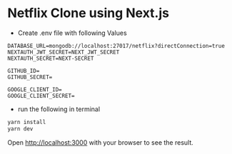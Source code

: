 # Netflix Clone using Next.js

- Create .env file with following Values

```.env
DATABASE_URL=mongodb://localhost:27017/netflix?directConnection=true
NEXTAUTH_JWT_SECRET=NEXT_JWT_SECRET
NEXTAUTH_SECRET=NEXT-SECRET

GITHUB_ID=
GITHUB_SECRET=

GOOGLE_CLIENT_ID=
GOOGLE_CLIENT_SECRET=
```

- run the following in terminal

```bash
yarn install
yarn dev
```

Open [http://localhost:3000](http://localhost:3000) with your browser to see the result.
